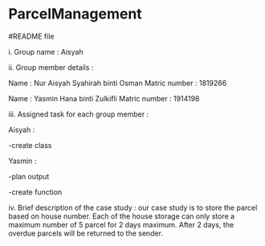 # ParcelManagement
#README file

i. Group name : Aisyah

ii. Group member details :

Name : Nur Aisyah Syahirah binti Osman Matric number : 1819266

Name : Yasmin Hana binti Zulkifli Matric number : 1914198

iii. Assigned task for each group member :

Aisyah :

-create class

Yasmin :

-plan output

-create function

iv. Brief description of the case study : our case study is to store the parcel based on house number. Each of the house storage can only store a maximum number of 5 parcel for 2 days maximum. After 2 days, the overdue parcels will be returned to the sender.
